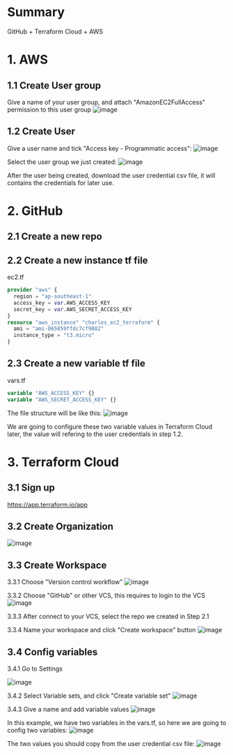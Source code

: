 # Summary
GitHub + Terraform Cloud + AWS

# 1. AWS
## 1.1 Create User group
Give a name of your user group, and attach "AmazonEC2FullAccess" permission to this user group
![image](https://user-images.githubusercontent.com/2050620/195009400-2734173c-38c5-45cf-8ca0-e2629112e278.png)

## 1.2 Create User
Give a user name and tick "Access key - Programmatic access":
![image](https://user-images.githubusercontent.com/2050620/195009634-06a8362b-e41e-4269-b911-7f78973d0547.png)

Select the user group we just created:
![image](https://user-images.githubusercontent.com/2050620/195009798-a2ebf759-aff2-43d0-bcb5-171c1dcbe73a.png)

After the user being created, download the user credential csv file, it will contains the credentials for later use.

# 2. GitHub
## 2.1 Create a new repo
## 2.2 Create a new instance tf file
ec2.tf
``` terraform
provider "aws" {
  region = "ap-southeast-1"
  access_key = var.AWS_ACCESS_KEY
  secret_key = var.AWS_SECRET_ACCESS_KEY
}
resource "aws_instance" "charles_ec2_terraform" {
  ami = "ami-065859ffdc7cf9882"
  instance_type = "t3.micro"
}
```
## 2.3 Create a new variable tf file
vars.tf
``` terraform
variable "AWS_ACCESS_KEY" {}
variable "AWS_SECRET_ACCESS_KEY" {}
```
The file structure will be like this:
![image](https://user-images.githubusercontent.com/2050620/195010969-84a396e1-9913-4a8f-a42b-bae520367dd3.png)

We are going to configure these two variable values in Terraform Cloud later, the value will refering to the user credentials in step 1.2.

# 3. Terraform Cloud
## 3.1 Sign up
https://app.terraform.io/app

## 3.2 Create Organization
![image](https://user-images.githubusercontent.com/2050620/195007023-4e20660a-1a78-4ce3-b208-fa846fc48ebf.png)

## 3.3 Create Workspace
3.3.1 Choose "Version control workflow"
![image](https://user-images.githubusercontent.com/2050620/195007164-978c1be2-7975-4d96-bbe8-4910c109492f.png)

3.3.2 Choose "GitHub" or other VCS, this requires to login to the VCS
![image](https://user-images.githubusercontent.com/2050620/195007917-474ecf5d-b2b0-4898-a480-a7b2d7922ebf.png)

3.3.3 After connect to your VCS, select the repo we created in Step 2.1

3.3.4 Name your workspace and click "Create workspace" button
![image](https://user-images.githubusercontent.com/2050620/195011821-8ca909c7-a4aa-464b-a593-24e7856b3b31.png)

## 3.4 Config variables
3.4.1 Go to Settings

![image](https://user-images.githubusercontent.com/2050620/195012060-be280a20-dfa3-4912-af24-04f6bb61df5e.png)

3.4.2 Select Variable sets, and click "Create variable set"
![image](https://user-images.githubusercontent.com/2050620/195012238-20b39fd7-7cb1-457d-80cb-d92eef717b92.png)

3.4.3 Give a name and add variable values
![image](https://user-images.githubusercontent.com/2050620/195012337-3b21e452-9080-43fa-9994-29395e4ee4c1.png)

In this example, we have two variables in the vars.tf, so here we are going to config two variables:
![image](https://user-images.githubusercontent.com/2050620/195012653-91637081-6c12-4743-93cc-275db8dfa451.png)

The two values you should copy from the user credential csv file:
![image](https://user-images.githubusercontent.com/2050620/195012986-566d32db-2718-4f6d-b822-7f334dd83535.png)


